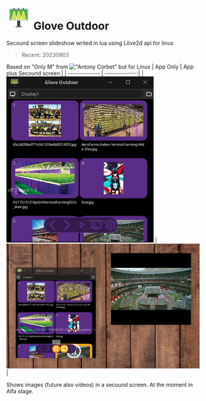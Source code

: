# <img src="https://raw.githubusercontent.com/andryeltj/glove-outdoor/main/icon.png" width="64" height="64" /> Glove Outdoor

Secound screen slideshow writed in lua using Löve2d api for linux
> Recent: 20230903

Based on "Only M" from !["Antony Corbet"](https://github.com/AntonyCorbett/OnlyM) but for Linux
| App Only | App plus Secound screen |
| ------------- | -------------:|
| ![300x256](https://raw.githubusercontent.com/andryeltj/glove-outdoor/main/App.png) | ![300x256](https://raw.githubusercontent.com/andryeltj/glove-outdoor/main/AppandBlackboard.png)|


Shows images (future also videos) in a secound screen.
At the moment in Alfa stage.
